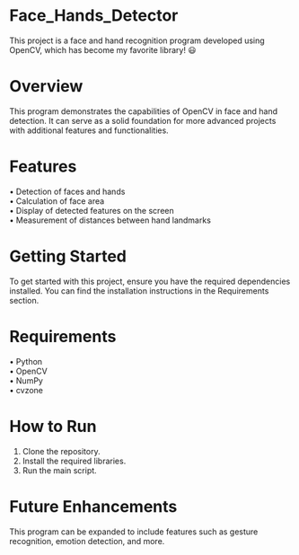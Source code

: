 # Face_Hands_Detector
This project is a face and hand recognition program developed using OpenCV, which has become my favorite library! 😃

# Overview
This program demonstrates the capabilities of OpenCV in face and hand detection. It can serve as a solid foundation for more advanced projects with additional features and functionalities.

# Features
• Detection of faces and hands <br>
• Calculation of face area <br>
• Display of detected features on the screen <br>
• Measurement of distances between hand landmarks

# Getting Started
To get started with this project, ensure you have the required dependencies installed. You can find the installation instructions in the Requirements section.

# Requirements
• Python <br>
• OpenCV <br>
• NumPy <br>
• cvzone <br>

# How to Run
1. Clone the repository.
2. Install the required libraries.
3. Run the main script.

# Future Enhancements
This program can be expanded to include features such as gesture recognition, emotion detection, and more.


